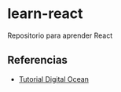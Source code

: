 # learn-react
Repositorio para aprender React

## Referencias

- [Tutorial Digital Ocean](https://www.digitalocean.com/community/tutorials/how-to-set-up-a-react-project-with-vite)